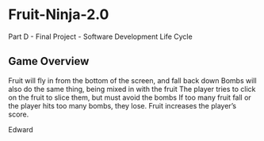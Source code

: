 # Fruit-Ninja-2.0
Part D - Final Project - Software Development Life Cycle

## Game Overview
Fruit will fly in from the bottom of the screen, and fall back down
Bombs will also do the same thing, being mixed in with the fruit
The player tries to click on the fruit to slice them, but must avoid the bombs
If too many fruit fall or the player hits too many bombs, they lose.
Fruit increases the player’s score.

Edward
